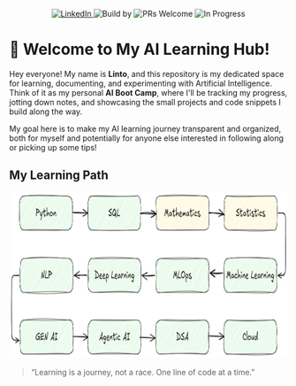 

<p align="center">
  <a href="https://www.linkedin.com/in/lintons">
    <img src="https://img.shields.io/badge/LinkedIn-Connect-blue?logo=linkedin" alt="LinkedIn">
  </a>
  <img src="https://img.shields.io/badge/Build%20by-Linto%20Sunny-blue?style=flat&logo=github" alt="Build by">
  <img src="https://img.shields.io/badge/PRs-Welcome-brightgreen?style=flat" alt="PRs Welcome">
  <img src="https://img.shields.io/badge/Status-In%20Progress-yellow?style=flat" alt="In Progress">
</p>


# 👋 Welcome to My AI Learning Hub!

Hey everyone! My name is **Linto**, and this repository is my dedicated space for learning, documenting, and experimenting with Artificial Intelligence. Think of it as my personal **AI Boot Camp**, where I'll be tracking my progress, jotting down notes, and showcasing the small projects and code snippets I build along the way.

My goal here is to make my AI learning journey transparent and organized, both for myself and potentially for anyone else interested in following along or picking up some tips!




## My Learning Path
<p align="center">
  <img src="/images/learning_path.png" alt="learning_path" width="1000" height="300">
</p>

> “Learning is a journey, not a race. One line of code at a time.”